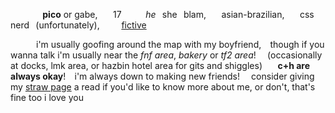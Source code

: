 
⠀⠀⠀⠀⠀**pico** or gabe,⠀⠀ 17 ⠀⠀⠀ *he*⠀she⠀blam, ⠀⠀asian-brazilian,⠀⠀ css nerd⠀(unfortunately),⠀ ⠀⠀[fictive](https://newgrounds.fandom.com/wiki/Pico)

⠀⠀⠀⠀i'm usually goofing around the map with my boyfriend,⠀ though if you wanna talk i'm usually near the *fnf area*, *bakery* or *tf2 area*! ⠀ (occasionally at docks, lmk area, or hazbin hotel area for gits and shiggles) ⠀⠀**c+h are always okay**!⠀  i'm always down to making new friends! ⠀ consider giving my [straw page](https://atliens.straw.page) a read if you'd like to know more about me, or don't, that's fine too i love you
